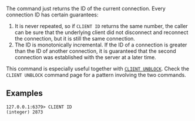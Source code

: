 The command just returns the ID of the current connection. Every connection
ID has certain guarantees:

1. It is never repeated, so if `CLIENT ID` returns the same number, the caller can be sure that the underlying client did not disconnect and reconnect the connection, but it is still the same connection.
2. The ID is monotonically incremental. If the ID of a connection is greater than the ID of another connection, it is guaranteed that the second connection was established with the server at a later time.

This command is especially useful together with [`CLIENT UNBLOCK`](client-unblock.md).
Check the `CLIENT UNBLOCK` command page for a pattern involving the two commands.

## Examples

```
127.0.0.1:6379> CLIENT ID
(integer) 2873
```
